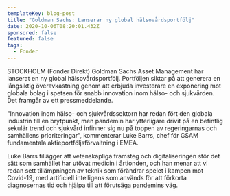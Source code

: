 ```yaml
---
templateKey: blog-post
title: "Goldman Sachs: Lanserar ny global hälsovårdsportfölj"
date: 2020-10-06T08:20:01.432Z
sponsored: false
featured: false
tags:
  - Fonder
---
```

STOCKHOLM (Fonder Direkt) Goldman Sachs Asset Management har lanserat en ny global hälsovårdsportfölj. Portföljen siktar på att generera en långsiktig överavkastning genom att erbjuda investerare en exponering mot globala bolag i spetsen för snabb innovation inom hälso- och sjukvården. Det framgår av ett pressmeddelande.

"Innovation inom hälso- och sjukvårdssektorn har redan fört den globala industrin till en brytpunkt, men pandemin har ytterligare drivit på en befintlig sekulär trend och sjukvård infinner sig nu på toppen av regeringarnas och samhällens prioriteringar", kommenterar Luke Barrs, chef för GSAM fundamentala aktieportföljsförvaltning i EMEA.

Luke Barrs tillägger att vetenskapliga framsteg och digitaliseringen stör det sätt som samhället har utövat medicin i årtionden, och han menar att vi redan sett tillämpningen av teknik som förändrar spelet i kampen mot Covid-19, med artificiell intelligens som används för att förkorta diagnosernas tid och hjälpa till att förutsäga pandemins väg.